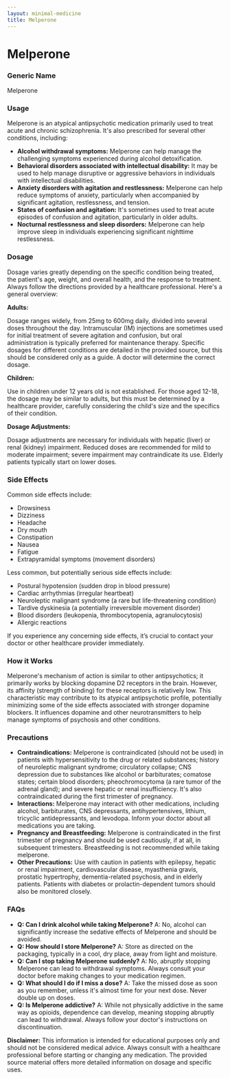 ```yaml
---
layout: minimal-medicine
title: Melperone
---
```


# Melperone
### Generic Name
Melperone

### Usage
Melperone is an atypical antipsychotic medication primarily used to treat acute and chronic schizophrenia.  It's also prescribed for several other conditions, including:

* **Alcohol withdrawal symptoms:**  Melperone can help manage the challenging symptoms experienced during alcohol detoxification.
* **Behavioral disorders associated with intellectual disability:** It may be used to help manage disruptive or aggressive behaviors in individuals with intellectual disabilities.
* **Anxiety disorders with agitation and restlessness:** Melperone can help reduce symptoms of anxiety, particularly when accompanied by significant agitation, restlessness, and tension.
* **States of confusion and agitation:**  It's sometimes used to treat acute episodes of confusion and agitation, particularly in older adults.
* **Nocturnal restlessness and sleep disorders:** Melperone can help improve sleep in individuals experiencing significant nighttime restlessness.


### Dosage

Dosage varies greatly depending on the specific condition being treated, the patient's age, weight, and overall health, and the response to treatment.  Always follow the directions provided by a healthcare professional.  Here's a general overview:

**Adults:**

Dosage ranges widely, from 25mg to 600mg daily, divided into several doses throughout the day.  Intramuscular (IM) injections are sometimes used for initial treatment of severe agitation and confusion, but oral administration is typically preferred for maintenance therapy. Specific dosages for different conditions are detailed in the provided source, but this should be considered only as a guide.  A doctor will determine the correct dosage.

**Children:**

Use in children under 12 years old is not established. For those aged 12-18, the dosage may be similar to adults, but this must be determined by a healthcare provider, carefully considering the child's size and the specifics of their condition.

**Dosage Adjustments:**

Dosage adjustments are necessary for individuals with hepatic (liver) or renal (kidney) impairment. Reduced doses are recommended for mild to moderate impairment; severe impairment may contraindicate its use.  Elderly patients typically start on lower doses.

### Side Effects

Common side effects include:

* Drowsiness
* Dizziness
* Headache
* Dry mouth
* Constipation
* Nausea
* Fatigue
* Extrapyramidal symptoms (movement disorders)

Less common, but potentially serious side effects include:

* Postural hypotension (sudden drop in blood pressure)
* Cardiac arrhythmias (irregular heartbeat)
* Neuroleptic malignant syndrome (a rare but life-threatening condition)
* Tardive dyskinesia (a potentially irreversible movement disorder)
* Blood disorders (leukopenia, thrombocytopenia, agranulocytosis)
* Allergic reactions

If you experience any concerning side effects, it’s crucial to contact your doctor or other healthcare provider immediately.


### How it Works

Melperone's mechanism of action is similar to other antipsychotics; it primarily works by blocking dopamine D2 receptors in the brain. However, its affinity (strength of binding) for these receptors is relatively low. This characteristic may contribute to its atypical antipsychotic profile, potentially minimizing some of the side effects associated with stronger dopamine blockers.  It influences dopamine and other neurotransmitters to help manage symptoms of psychosis and other conditions.

### Precautions

* **Contraindications:** Melperone is contraindicated (should not be used) in patients with hypersensitivity to the drug or related substances; history of neuroleptic malignant syndrome; circulatory collapse; CNS depression due to substances like alcohol or barbiturates; comatose states; certain blood disorders; pheochromocytoma (a rare tumor of the adrenal gland); and severe hepatic or renal insufficiency.  It's also contraindicated during the first trimester of pregnancy.
* **Interactions:** Melperone may interact with other medications, including alcohol, barbiturates, CNS depressants, antihypertensives, lithium, tricyclic antidepressants, and levodopa. Inform your doctor about all medications you are taking.
* **Pregnancy and Breastfeeding:**  Melperone is contraindicated in the first trimester of pregnancy and should be used cautiously, if at all, in subsequent trimesters.  Breastfeeding is not recommended while taking melperone.
* **Other Precautions:**  Use with caution in patients with epilepsy, hepatic or renal impairment, cardiovascular disease, myasthenia gravis, prostatic hypertrophy, dementia-related psychosis, and in elderly patients.  Patients with diabetes or prolactin-dependent tumors should also be monitored closely.


### FAQs

* **Q: Can I drink alcohol while taking Melperone?** A: No, alcohol can significantly increase the sedative effects of Melperone and should be avoided.
* **Q: How should I store Melperone?** A: Store as directed on the packaging, typically in a cool, dry place, away from light and moisture.
* **Q: Can I stop taking Melperone suddenly?** A: No, abruptly stopping Melperone can lead to withdrawal symptoms. Always consult your doctor before making changes to your medication regimen.
* **Q: What should I do if I miss a dose?** A: Take the missed dose as soon as you remember, unless it's almost time for your next dose.  Never double up on doses.
* **Q: Is Melperone addictive?** A: While not physically addictive in the same way as opioids, dependence can develop, meaning stopping abruptly can lead to withdrawal. Always follow your doctor's instructions on discontinuation.

**Disclaimer:** This information is intended for educational purposes only and should not be considered medical advice. Always consult with a healthcare professional before starting or changing any medication.  The provided source material offers more detailed information on dosage and specific uses.

